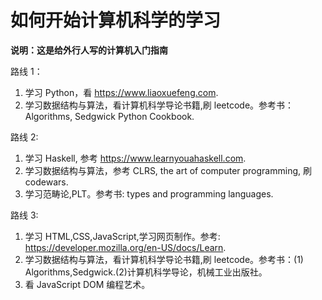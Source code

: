 # 如何开始计算机科学的学习

**说明：这是给外行人写的计算机入门指南**

路线 1：

1. 学习 Python，看 https://www.liaoxuefeng.com.
2. 学习数据结构与算法，看计算机科学导论书籍,刷 leetcode。参考书：Algorithms, Sedgwick Python Cookbook.

路线 2:

1. 学习 Haskell, 参考 https://www.learnyouahaskell.com.
2. 学习数据结构与算法，参考 CLRS, the art of computer programming, 刷 codewars.
3. 学习范畴论,PLT。参考书: types and programming languages.

路线 3:

1. 学习 HTML,CSS,JavaScript,学习网页制作。参考: https://developer.mozilla.org/en-US/docs/Learn.
2. 学习数据结构与算法，看计算机科学导论书籍,刷 leetcode。参考书：(1) Algorithms,Sedgwick.(2)计算机科学导论，机械工业出版社。
3. 看 JavaScript DOM 编程艺术。
